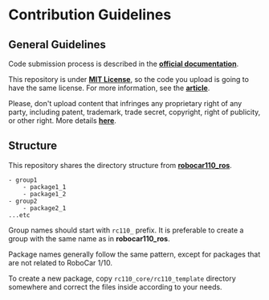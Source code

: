 # Contribution Guidelines

## General Guidelines
Code submission process is described in the [**official documentation**](https://docs.github.com/en/get-started/quickstart/contributing-to-projects).

This repository is under [**MIT License**](LICENSE), so the code you upload is going to have the same license. For more information, see the [**article**](https://docs.github.com/en/github/site-policy/github-terms-of-service#6-contributions-under-repository-license).

Please, don't upload content that infringes any proprietary right of any party, including patent, trademark, trade secret, copyright, right of publicity, or other right. More details [**here**](https://docs.github.com/en/github/site-policy/github-acceptable-use-policies).

## Structure
This repository shares the directory structure from [**robocar110_ros**](https://github.com/zmp/robocar110_ros).
```
- group1
    - package1_1
    - package1_2
- group2
    - package2_1
...etc
```
Group names should start with `rc110_` prefix. It is preferable to create a group with the same name as in **robocar110_ros**.

Package names generally follow the same pattern, except for packages that are not related to RoboCar 1/10.

To create a new package, copy `rc110_core/rc110_template` directory somewhere and correct the files inside according to your needs.
